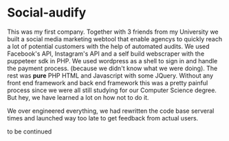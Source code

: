 # Social-audify

This was my first company. Together with 3 friends from my University we built a social media marketing webtool that enable agencys to quickly reach a lot of potential customers with the help of automated audits. We used Facebook's API, Instagram's API and a self build webscraper with the puppeteer sdk in PHP. We used wordpress as a shell to sign in and handle the payment process. (because we didn't know what we were doing). The rest was **pure** PHP HTML and Javascript with some JQuery. Without any front end framework and back end framework this was a pretty painful process since we were all still studying for our Computer Science degree. But hey, we have learned a lot on how not to do it.

We over engineered everything, we had rewritten the code base serveral times and launched way too late to get feedback from actual users.

to be continued
